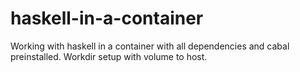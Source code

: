 # haskell-in-a-container
Working with haskell in a container with all dependencies and cabal preinstalled. Workdir setup with volume to host.
